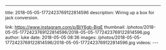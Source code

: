 ---
title: 2018-05-05-1772423769122814596
description: Wiring up a box for jack conversion.

link: https://www.instagram.com/p/BiY6gb-BjqE
thumbnail: /photos/2018-05-05-1772423769122814596/2018-05-05-1772423769122814596.jpg
author: luke
date: 2018-05-05 08:36
images: /photos/2018-05-05-1772423769122814596/2018-05-05-1772423769122814596.jpg
videos: ---
